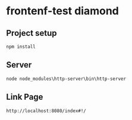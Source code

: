 # frontenf-test diamond

## Project setup
```
npm install
```

## Server
```
node node_modules\http-server\bin\http-server
```

## Link Page
```
http://localhost:8080/index#!/
```